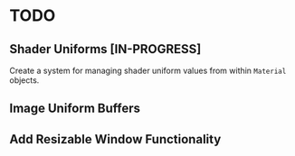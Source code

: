 # TODO

## Shader Uniforms [IN-PROGRESS]
Create a system for managing shader uniform values from within `Material` objects.

## Image Uniform Buffers

## Add Resizable Window Functionality